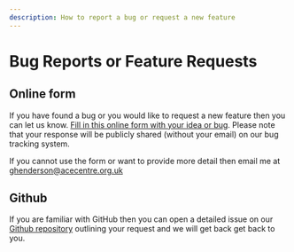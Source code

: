 ```yaml
---
description: How to report a bug or request a new feature
---
```


# Bug Reports or Feature Requests

## Online form

If you have found a bug or you would like to request a new feature then you can let us know. [Fill in this online form with your idea or bug](https://forms.office.com/r/ThSe8Mgx6Y). Please note that your response will be publicly shared (without your email) on our bug tracking system.

If you cannot use the form or want to provide more detail then email me at ghenderson@acecentre.org.uk

## Github

If you are familiar with GitHub then you can open a detailed issue on our [Github repository](https://github.com/acecentre/eyecommander) outlining your request and we will get back get back to you.
